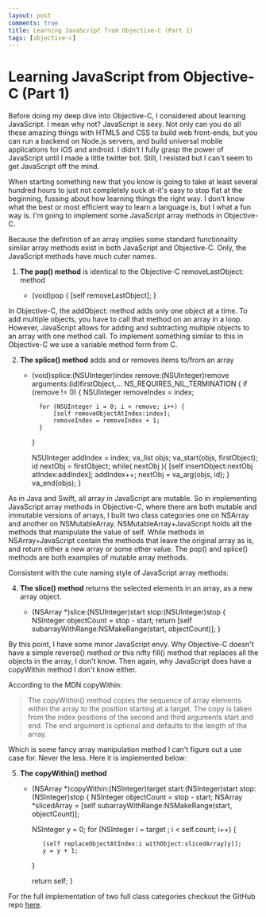 ```yaml
---
layout: post
comments: true
title: Learning JavaScript from Objective-C (Part 1)
tags: [objective-c]
---
```

# Learning JavaScript from Objective-C (Part 1)

Before doing my deep dive into Objective-C, I considered about learning JavaScript. I mean why not? JavaScript is sexy. Not only can you do all these amazing things with HTML5 and CSS to build web front-ends, but you can run a backend on Node.js servers, and build universal mobile applications for iOS and android. I didn’t I fully grasp the power of JavaScript until I made a little twitter bot. Still, I resisted but I can't seem to get JavaScript off the mind.

When starting something new that you know is going to take at least several hundred hours to just not completely suck at-it's easy to stop flat at the beginning, fussing about how learning things the right way. I don't know what the best or most efficient way to learn a language is, but I what a fun way is. I'm going to implement some JavaScript array methods in Objective-C.

Because the definition of an array implies some standard functionality similar array methods exist in both JavaScript and Objective-C. Only, the JavaScript methods have much cuter names.

1. **The pop() method** is identical to the Objective-C removeLastObject: method

    - (void)pop
    {
         [self removeLastObject];
    }

In Objective-C, the addObject: method adds only one object at a time. To add multiple objects, you have to call that method on an array in a loop. However, JavaScript allows for adding and subtracting multiple objects to an array with one method call. To implement something similar to this in Objective-C we use a variable method form from C.

2. **The splice() method** adds and or removes items to/from an array

    - (void)splice:(NSUInteger)index remove:(NSUInteger)remove arguments:(id)firstObject,... NS_REQUIRES_NIL_TERMINATION
   {
        if (remove != 0) {
            NSUInteger removeIndex = index;
        
            for (NSUInteger i = 0; i < remove; i++) {
                [self removeObjectAtIndex:index];
                removeIndex = removeIndex + 1;
            }
        }
    
        NSUInteger addIndex = index;
        va_list objs;
        va_start(objs, firstObject);
        id nextObj = firstObject;
        while( nextObj ){
            [self insertObject:nextObj atIndex:addIndex];
            addIndex++;
            nextObj = va_arg(objs, id);
        }
        va_end(objs);
    }
            
As in Java and Swift, all array in JavaScript are mutable. So in implementing JavaScript array methods in Objective-C, where there are both mutable and immutable versions of arrays, I built two class categories one on NSArray and another on NSMutableArray. NSMutableArray+JavaScript holds all the methods that manipulate the value of self. While methods in NSArray+JavaScript contain the methods that leave the original array as is, and return either a new array or some other value. The pop() and splice() methods are both examples of mutable array methods. 

Consistent with the cute naming style of JavaScript array methods:

4. **The slice() method** returns the selected elements in an array, as a new array object.
     
    - (NSArray *)slice:(NSUInteger)start stop:(NSUInteger)stop
    {
        NSInteger objectCount = stop - start;
        return [self subarrayWithRange:NSMakeRange(start, objectCount)];
    }

By this point, I have some minor JavaScript envy. Why Objective-C doesn't have a simple reverse() method or this nifty fill() method that replaces all the objects in the array, I don't know. Then again, why JavaScript does have a copyWithin method I don't know either. 

According to the MDN copyWithin:
> The copyWithin() method copies the sequence of array elements within the array to the position starting at a target. The copy is taken from the index positions of the second and third arguments start and end. The end argument is optional and defaults to the length of the array.

Which is some fancy array manipulation method I can't figure out a use case for. Never the less. Here it is implemented below:

5. **The copyWithin() method** 

   - (NSArray *)copyWithin:(NSInteger)target start:(NSInteger)start stop:(NSInteger)stop
   {
        NSInteger objectCount = stop - start;
        NSArray *slicedArray = [self subarrayWithRange:NSMakeRange(start, objectCount)];
        
        NSInteger y = 0;
        for (NSInteger i = target ; i < self.count; i++) {
        
            [self replaceObjectAtIndex:i withObject:slicedArray[y]];
            y = y + 1;
        }
    
        return self;
    }
                
For the full implementation of two full class categories checkout the GitHub repo [here](https://github.com/kiaraRobles/ENVJavaScript).
